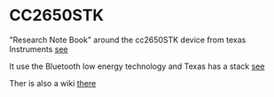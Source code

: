 # CC2650STK
"Research Note Book" around the cc2650STK device from texas Instruments [see](http://www.ti.com/tool/cc2650stk)

It use the Bluetooth low energy technology and Texas has a stack [see](http://www.ti.com/tool/ble-stack)

Ther is also a wiki [there](http://processors.wiki.ti.com/index.php/Category:BluetoothLE)
